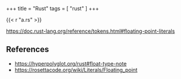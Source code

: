 +++
title = "Rust"
tags = [ "rust" ]
+++

{{< r "a.rs" >}}

<https://doc.rust-lang.org/reference/tokens.html#floating-point-literals>

## References

- <https://hyperpolyglot.org/rust#float-type-note>
- <https://rosettacode.org/wiki/Literals/Floating_point>
